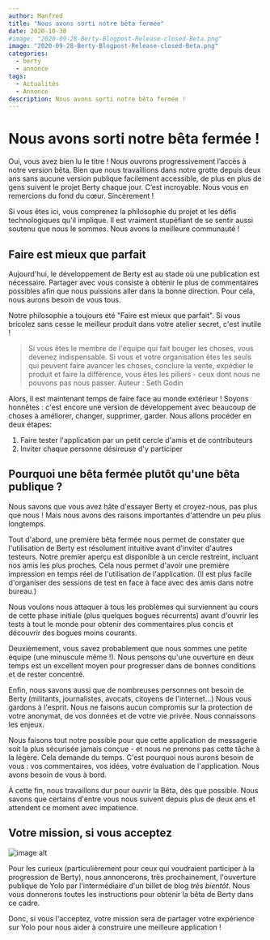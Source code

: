 ```yaml
---
author: Manfred
title: "Nous avons sorti notre bêta fermée"
date: 2020-10-30
#image: "2020-09-28-Berty-Blogpost-Release-closed-Beta.png"
image: "2020-09-28-Berty-Blogpost-Release-closed-Beta.png"
categories:
  - berty
  - annonce
tags:
  - Actualités
  - Annonce
description: Nous avons sorti notre bêta fermée !
---
```


# Nous avons sorti notre bêta fermée !

Oui, vous avez bien lu le titre ! Nous ouvrons progressivement l’accès à notre version bêta. Bien que nous travaillions dans notre grotte depuis deux ans sans aucune version publique facilement accessible, de plus en plus de gens suivent le projet Berty chaque jour. C’est incroyable. Nous vous en remercions du fond du cœur. Sincèrement !

Si vous êtes ici, vous comprenez la philosophie du projet et les défis technologiques qu'il implique. Il est vraiment stupéfiant de se sentir aussi soutenu que nous le sommes. Nous avons la meilleure communauté !

## Faire est mieux que parfait

Aujourd'hui, le développement de Berty est au stade où une publication est nécessaire. Partager avec vous consiste à obtenir le plus de commentaires possibles afin que nous puissions aller dans la bonne direction. Pour cela, nous aurons besoin de vous tous.

Notre philosophie a toujours été "Faire est mieux que parfait". Si vous bricolez sans cesse le meilleur produit dans votre atelier secret, c'est inutile !

> Si vous êtes le membre de l'équipe qui fait bouger les choses, vous devenez indispensable. Si vous et votre organisation êtes les seuls qui peuvent faire avancer les choses, conclure la vente, expédier le produit et faire la différence, vous êtes les piliers - ceux dont nous ne pouvons pas nous passer. Auteur : Seth Godin

Alors, il est maintenant temps de faire face au monde extérieur ! Soyons honnêtes : c'est encore une version de développement avec beaucoup de choses à améliorer, changer, supprimer, garder. Nous allons procéder en deux étapes:

1. Faire tester l'application par un petit cercle d'amis et de contributeurs
2. Inviter chaque personne désireuse d'y participer

## Pourquoi une bêta fermée plutôt qu'une bêta publique ?

Nous savons que vous avez hâte d'essayer Berty et croyez-nous, pas plus que nous ! Mais nous avons des raisons importantes d'attendre un peu plus longtemps.

Tout d'abord, une première bêta fermée nous permet de constater que l'utilisation de Berty est résolument intuitive avant d'inviter d'autres testeurs. Notre premier aperçu est disponible à un cercle restreint, incluant nos amis les plus proches. Cela nous permet d'avoir une première impression en temps réel de l'utilisation de l'application. (Il est plus facile d'organiser des sessions de test en face à face avec des amis dans notre bureau.)

Nous voulons nous attaquer à tous les problèmes qui surviennent au cours de cette phase initiale (plus quelques bogues récurrents) avant d'ouvrir les tests à tout le monde pour obtenir des commentaires plus concis et découvrir des bogues moins courants.

Deuxièmement, vous savez probablement que nous sommes une petite équipe (une minuscule même !). Nous pensons qu'une ouverture en deux temps est un excellent moyen pour progresser dans de bonnes conditions et de rester concentré.

Enfin, nous savons aussi que de nombreuses personnes ont besoin de Berty (militants, journalistes, avocats, citoyens de l'internet...) Nous vous gardons à l'esprit. Nous ne faisons aucun compromis sur la protection de votre anonymat, de vos données et de votre vie privée. Nous connaissons les enjeux.

Nous faisons tout notre possible pour que cette application de messagerie soit la plus sécurisée jamais conçue - et nous ne prenons pas cette tâche à la légère. Cela demande du temps. C'est pourquoi nous aurons besoin de vous : vos commentaires, vos idées, votre évaluation de l'application. Nous avons besoin de vous à bord.

À cette fin, nous travaillons dur pour ouvrir la Bêta, dès que possible. Nous savons que certains d'entre vous nous suivent depuis plus de deux ans et attendent ce moment avec impatience.

## Votre mission, si vous acceptez

![image alt](https://media.giphy.com/media/U6pXdeEVb4fEfzZg0R/giphy.gif)

Pour les curieux (particulièrement pour ceux qui voudraient participer à la progression de Berty), nous annoncerons, très prochainement, l'ouverture publique de Yolo par l'intermédiaire d'un billet de blog *très bientôt*. Nous vous donnerons toutes les instructions pour obtenir la bêta de Berty dans ce cadre.

Donc, si vous l'acceptez, votre mission sera de partager votre expérience sur Yolo pour nous aider à construire une meilleure application !






